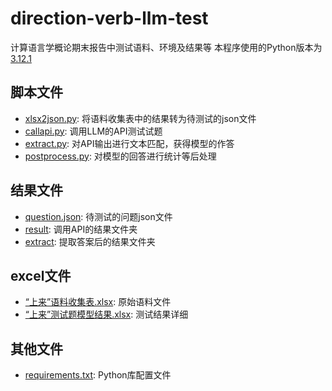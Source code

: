 # direction-verb-llm-test
计算语言学概论期末报告中测试语料、环境及结果等
本程序使用的Python版本为[3.12.1](https://www.python.org/downloads/release/python-3121/)

## 脚本文件
- [xlsx2json.py](xlsx2json.py): 将语料收集表中的结果转为待测试的json文件
- [callapi.py](callapi.py): 调用LLM的API测试试题
- [extract.py](extract.py): 对API输出进行文本匹配，获得模型的作答
- [postprocess.py](postprocess.py): 对模型的回答进行统计等后处理

## 结果文件
- [question.json](questions.json): 待测试的问题json文件
- [result](/result/): 调用API的结果文件夹
- [extract](/extracted/): 提取答案后的结果文件夹

## excel文件
- [“上来”语料收集表.xlsx](“上来”语料收集表.xlsx): 原始语料文件
- [“上来”测试题模型结果.xlsx](“上来”测试题模型结果.xlsx): 测试结果详细

## 其他文件
- [requirements.txt](requirements.txt): Python库配置文件
